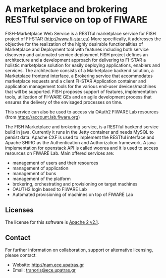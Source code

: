 A marketplace and brokering RESTful service on top of FIWARE
==========

FISH-Marketplace Web Service is a RESTful marketplace service for FISH project of FI-STAR (http://www.fi-star.eu)
More specifically, it addresses the objective for the realization of the highly desirable functionalities of Marketplace and Deployment tool with features including both service discovery and automated service deployment  FISH project defines an architecture and a development approach for delivering to FI-STAR a holistic marketplace solution for easily deploying applications, enablers and services. The architecture consists of a Marketplace backend solution, a Marketplace frontend interface, a Brokering service that accommodates marketplace requests and a client FI-STAR Application container and application management tools for the various end-user devices/machines that will be supported. FISH proposes support of features, implementation tools, utilization of FI-WARE GEs and an agile development process that ensures the delivery of the envisaged processes on time. 

This service can also be used to access via OAuth2 FIWARE Lab resources (from https://account.lab.fiware.org)

The FISH Marketplace and brokering service, is a RESTful backend service build in java. Currently it runs in the Jetty container and needs MySQL to persist data. Apache CXF is used to implement the RESTful interface and Apache SHIRO as the Authentication and Authorization framework.  A java implementation for openstack API is called woorea and it is used to access resources on FIWARE Lab.
Main offered services are:
-	management of users and their resources
-	management of application
-	management of buns
-	management of the platform
-	brokering, orchestrating and provisioning on target machines
-	OAUTH2 login based to FIWARE Lab
-	Automated provisioning of machines on top of FIWARE Lab


Licenses
--------

The license for this software is [Apache 2 v2.1](./src/license/header.txt).

Contact
-------

For further information on collaboration, support or alternative licensing, please contact:

* Website: http://nam.ece.upatras.gr
* Email: tranoris@ece.upatras.gr
